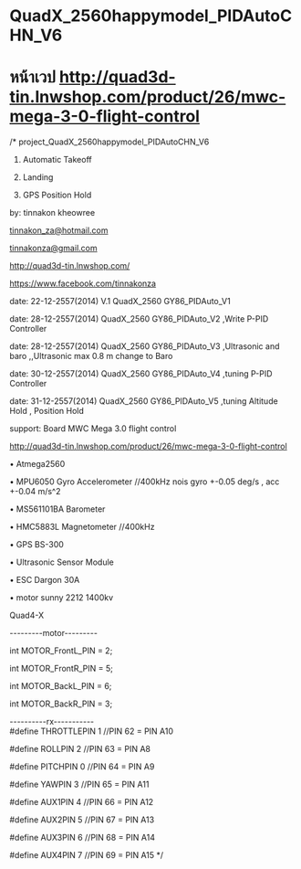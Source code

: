# QuadX_2560happymodel_PIDAutoCHN_V6

# หน้าเวป  http://quad3d-tin.lnwshop.com/product/26/mwc-mega-3-0-flight-control
[](https://cloud.githubusercontent.com/assets/9403558/5894816/4a87cb90-a541-11e4-862e-fba4ebd9dff9.jpg)

/*
project_QuadX_2560happymodel_PIDAutoCHN_V6

1. Automatic  Takeoff 

2. Landing

3. GPS Position Hold

by: tinnakon kheowree  

tinnakon_za@hotmail.com

tinnakonza@gmail.com

http://quad3d-tin.lnwshop.com/

https://www.facebook.com/tinnakonza

date: 22-12-2557(2014)  V.1 QuadX_2560 GY86_PIDAuto_V1

date: 28-12-2557(2014)      QuadX_2560 GY86_PIDAuto_V2   ,Write P-PID Controller

date: 28-12-2557(2014)      QuadX_2560 GY86_PIDAuto_V3   ,Ultrasonic and baro ,,Ultrasonic max 0.8 m change to Baro

date: 30-12-2557(2014)      QuadX_2560 GY86_PIDAuto_V4   ,tuning P-PID Controller

date: 31-12-2557(2014)      QuadX_2560 GY86_PIDAuto_V5   ,tuning Altitude Hold , Position Hold

support:  Board MWC Mega 3.0 flight control

http://quad3d-tin.lnwshop.com/product/26/mwc-mega-3-0-flight-control

• Atmega2560

• MPU6050 Gyro Accelerometer //400kHz nois gyro +-0.05 deg/s , acc +-0.04 m/s^2

• MS561101BA Barometer

• HMC5883L Magnetometer //400kHz

• GPS BS-300

• Ultrasonic Sensor Module

• ESC Dargon 30A

• motor sunny 2212 1400kv 

Quad4-X

---------motor---------

int MOTOR_FrontL_PIN = 2;

int MOTOR_FrontR_PIN = 5;

int MOTOR_BackL_PIN = 6;

int MOTOR_BackR_PIN = 3;

----------rx-----------           
#define THROTTLEPIN                1  //PIN 62 =  PIN A10

#define ROLLPIN                    2  //PIN 63 =  PIN A8

#define PITCHPIN                   0  //PIN 64 =  PIN A9

#define YAWPIN                     3  //PIN 65 =  PIN A11

#define AUX1PIN                    4  //PIN 66 =  PIN A12

#define AUX2PIN                    5  //PIN 67 =  PIN A13

#define AUX3PIN                    6  //PIN 68 =  PIN A14

#define AUX4PIN                    7  //PIN 69 =  PIN A15
*/
